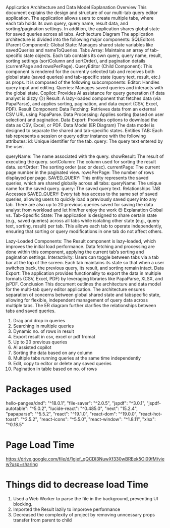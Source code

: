 Application Architecture and Data Model Explanation Overview
This document explains the design and structure of our multi-tab query editor application. The
application allows users to create multiple tabs, where each tab holds its own query, query name,
result data, and sorting/pagination settings. In addition, the application shares global state for saved
queries across all tabs.
Architecture Diagram The application architecture is divided into the following major components:
SQLEditors (Parent Component):
Global State: Manages shared state variables like savedQueries and nameToQueries.
Tabs Array: Maintains an array of tab-specific state objects. Each tab contains its own query, query
name, result, sorting settings (sortColumn and sortOrder), and pagination details (currentPage and
rowsPerPage).
QueryEditor (Child Component): This component is rendered for the currently selected tab and
receives both global state (saved queries) and tab-specific state (query text, result, etc.) as props. It is
composed of the following subcomponents:
Editor: Handles query input and editing.
Queries: Manages saved queries and interacts with the global state.
Copilot: Provides AI assistance for query generation (if data analyst is dizzy 😒)
Result: A lazy-loaded component that fetches data (via PapaParse), and applies sorting, pagination,
and data export (CSV, Excel, PDF).
Result Component:
Data Fetching: Retrieves data from an external CSV URL using PapaParse.
Data Processing: Applies sorting (based on user selection) and pagination.
Data Export: Provides options to download the data as CSV, Excel, or PDF.
Data Model (ER Diagram)
The data model is designed to separate the shared and tab-specific states.
Entities TAB: Each tab represents a session or query editor instance with the following attributes:
id: Unique identifier for the tab.
query: The query text entered by the user.


queryName: The name associated with the query.
showResult: The result of executing the query.
sortColumn: The column used for sorting the result data.
sortOrder: The sorting order (asc or desc).
currentPage: The current page number in the paginated view.
rowsPerPage: The number of rows displayed per page.
SAVED_QUERY: This entity represents the saved queries, which are shared globally across all tabs:
queryName: The unique name for the saved query.
query: The saved query text.
Relationships
TAB Accesses SAVED_QUERY: Every tab has access to the same set of saved queries, allowing users to
quickly load a previously saved query into any tab.
There are also up to 20 previous queries saved for saving the data analyst from workload and let
him/her enjoy the work 😊
Explanation Global vs. Tab-Specific State: The application is designed to share certain state (e.g., saved
queries) across all tabs while isolating other state (e.g., query text, sorting, result) per tab. This allows
each tab to operate independently, ensuring that sorting or query modifications in one tab do not
affect others.

Lazy-Loaded Components: The Result component is lazy-loaded, which improves the initial load
performance. Data fetching and processing are done within this component, applying the current
tab’s sorting and pagination settings.
Interactivity: Users can toggle between tabs via a tab bar at the top of the screen. Each tab maintains
its state so that when a user switches back, the previous query, its result, and sorting remain intact.
Data Export: The application provides functionality to export the data in multiple formats (CSV, Excel,
PDF) by leveraging libraries like PapaParse, XLSX, and jsPDF.
Conclusion This document outlines the architecture and data model for the multi-tab query editor
application. The architecture ensures separation of concerns between global shared state and tabspecific state, allowing for flexible, independent management of query data across multiple tabs. The
ER diagram further clarifies the relationships between tabs and saved queries.


1. Drag and drop in queries
2. Searching in multiple queries
3. Dynamic no. of rows in result
4. Export result in csv, excel or pdf fromat
5. Up to 20 previous queries
6. AI assisted copilot
7. Sorting the data based on any column
8. Multiple tabs running queries at the same time independently
9. Edit, copy to editor or delete any saved queries
10. Pagination in table based on no. of rows

# Packages used 

hello-pangea/dnd": "^18.0.1",
"file-saver": "^2.0.5",
"jspdf": "^3.0.1",
"jspdf-autotable": "^5.0.2",
"lucide-react": "^0.485.0",
"next": "15.2.4",
"papaparse": "^5.5.2",
"react": "^19.1.0",
"react-dom": "^19.0.0",
"react-hot-toast": "^2.5.2",
"react-icons": "^5.5.0",
"react-window": "^1.8.11",
"xlsx": "^0.18.5"

# Page Load Time
https://drive.google.com/file/d/1gief_qQCDI3NuwXf330wBREek5Ol09fM/view?usp=sharing

# Things did to decrease load Time
1. Used a Web Worker to parse the file in the background, preventing UI blocking.
2. Imported the Result lazily to imporove performance
3. Decreased the complexity of project by removing unncessary props transfer from parent to child